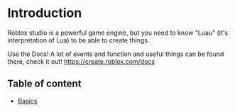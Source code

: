 # Introduction

Roblox studio is a powerful game engine, but you need to know "Luau" (it's interpretation of Lua) to be able to create things.

Use the Docs! A lot of events and function and useful things can be found there, check it out! https://create.roblox.com/docs

## Table of content
* [Basics](https://gaganpreetkaurkalsi.netlify.app/)



